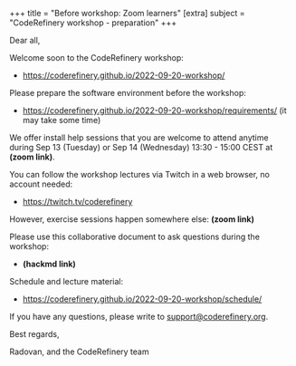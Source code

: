 +++
title = "Before workshop: Zoom learners"
[extra]
subject = "CodeRefinery workshop - preparation"
+++

Dear all,

Welcome soon to the CodeRefinery workshop:
- https://coderefinery.github.io/2022-09-20-workshop/

Please prepare the software environment before the workshop:
- https://coderefinery.github.io/2022-09-20-workshop/requirements/ (it may take some time)

We offer install help sessions that you are welcome to attend anytime during Sep 13 (Tuesday) or Sep 14 (Wednesday) 13:30 - 15:00 CEST at **(zoom link)**.

You can follow the workshop lectures via Twitch in a web browser, no account needed:
- https://twitch.tv/coderefinery

However, exercise sessions happen somewhere else: **(zoom link)**

Please use this collaborative document to ask questions during the workshop:
- **(hackmd link)**

Schedule and lecture material:
- https://coderefinery.github.io/2022-09-20-workshop/schedule/

If you have any questions, please write to support@coderefinery.org.

Best regards,

Radovan, and the CodeRefinery team
